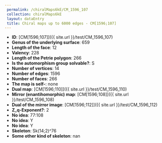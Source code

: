 ```yaml
--- 
 permalink: /chiralMaps6kE/CM_1596_107 
 collection: chiralMaps6kE
 layout: dataEntry
 title: Chiral maps up to 6000 edges - CM[1596;107]
---
```


- **ID**: [CM[1596;107]]({{ site.url }}/test/CM_1596_107)
- **Genus of the underlying surface**: 659
- **Length of the face**: 12
- **Valency**: 228
- **Length of the Petrie polygon**: 266
- **Is the automorphism group solvable?**: S
- **Number of vertices**: 14
- **Number of edges**: 1596
- **Number of faces**: 266
- **The map is self-**: none
- **Dual map**: [CM[1596;110]]({{ site.url }}/test/CM_1596_110)
- **Mirror (enantihomorphic) map**: [CM[1596;108]]({{ site.url }}/test/CM_1596_108)
- **Dual of the mirror image**: [CM[1596;112]]({{ site.url }}/test/CM_1596_112)
- **Z_q-Exponent?**: 2
- **No idea**:  77:108
- **No idea**: Y
- **No idea**: Y
- **Skeleton**: Sk(14;2)^76
- **Some other kind of skeleton**: nan
